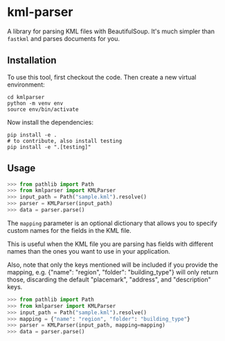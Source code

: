 # kml-parser

A library for parsing KML files with BeautifulSoup. It's much simpler than `fastkml` and parses documents for you.

## Installation

To use this tool, first checkout the code. Then create a new virtual environment:
```
cd kmlparser
python -m venv env
source env/bin/activate
```

Now install the dependencies:

```
pip install -e .
# to contribute, also install testing
pip install -e ".[testing]"
```

## Usage

```python
>>> from pathlib import Path
>>> from kmlparser import KMLParser
>>> input_path = Path("sample.kml").resolve()
>>> parser = KMLParser(input_path)
>>> data = parser.parse()
```

The `mapping` parameter is an optional dictionary that allows you to specify custom names for the fields in the KML file. 

This is useful when the KML file you are parsing has fields with different names than the ones you want to use in your application. 

Also, note that only the keys mentioned will be included if you provide the mapping, e.g. {"name": "region", "folder": "building_type"} will only return those, discarding the default "placemark", "address", and "description" keys.

```python
>>> from pathlib import Path
>>> from kmlparser import KMLParser
>>> input_path = Path("sample.kml").resolve()
>>> mapping = {"name": "region", "folder": "building_type"}
>>> parser = KMLParser(input_path, mapping=mapping)
>>> data = parser.parse()
```
